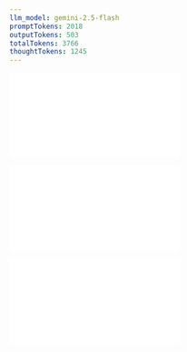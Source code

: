 ```yaml
---
llm_model: gemini-2.5-flash
promptTokens: 2018
outputTokens: 503
totalTokens: 3766
thoughtTokens: 1245
---
```


![@](steps/_.3eb68380.md)

![@](steps/question.8f508e4c.md)

![@](steps/response.41c44fdd.md)